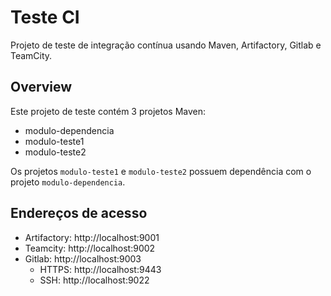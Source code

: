 # Teste CI

Projeto de teste de integração contínua usando Maven, Artifactory, Gitlab e TeamCity.

## Overview

Este projeto de teste contém 3 projetos Maven:
- modulo-dependencia
- modulo-teste1
- modulo-teste2

Os projetos `modulo-teste1` e `modulo-teste2` possuem dependência com o projeto `modulo-dependencia`.

## Endereços de acesso

- Artifactory: http://localhost:9001
- Teamcity: http://localhost:9002
- Gitlab: http://localhost:9003
  - HTTPS: http://localhost:9443
  - SSH: http://localhost:9022
